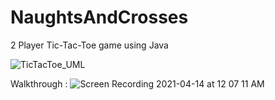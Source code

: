 
# NaughtsAndCrosses
2 Player Tic-Tac-Toe game using Java

![TicTacToe_UML](https://user-images.githubusercontent.com/63100608/114727760-1b916e80-9d5c-11eb-8608-4f887ea88694.png)

Walkthrough : 
![Screen Recording 2021-04-14 at 12 07 11 AM](https://user-images.githubusercontent.com/63100608/114604141-33161c00-9cb6-11eb-89b1-26b916930ad6.gif)

